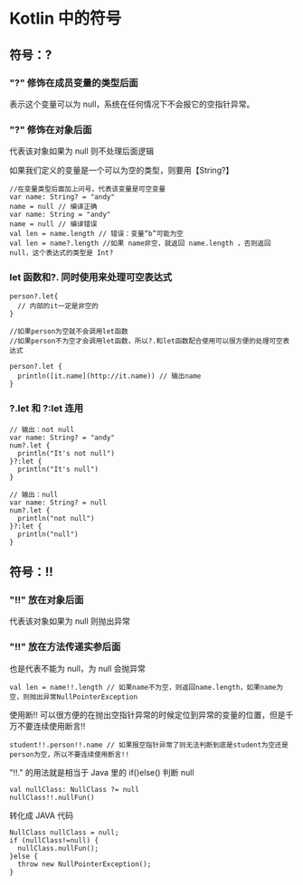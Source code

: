 # Kotlin 中的符号

## 符号：?

### "?" 修饰在成员变量的类型后面
表示这个变量可以为 null，系统在任何情况下不会报它的空指针异常。  

### "?" 修饰在对象后面
代表该对象如果为 null 则不处理后面逻辑  

如果我们定义的变量是一个可以为空的类型，则要用【String?】

```
//在变量类型后面加上问号，代表该变量是可空变量 
var name: String? = "andy"
name = null // 编译正确
var name: String = "andy"
name = null // 编译错误
val len = name.length // 错误：变量“b”可能为空
val len = name?.length //如果 name非空，就返回 name.length ，否则返回 null，这个表达式的类型是 Int?
```

### let 函数和?. 同时使用来处理可空表达式

```
person?.let{ 
  // 内部的it一定是非空的
}

//如果person为空就不会调用let函数
//如果person不为空才会调用let函数，所以?.和let函数配合使用可以很方便的处理可空表达式

person?.let { 
  println([it.name](http://it.name)) // 输出name
} 
```

### ?.let 和 ?:let 连用

```
// 输出：not null
var name: String? = "andy"
num?.let {
  println("It's not null")
}?:let {
  println("It's null")
}

// 输出：null
var name: String? = null
num?.let {
  println("not null")
}?:let {
  println("null")
}

```

## 符号：!!

### "!!" 放在对象后面
代表该对象如果为 null 则抛出异常

### "!!" 放在方法传递实参后面
也是代表不能为 null，为 null 会抛异常

```
val len = name!!.length // 如果name不为空，则返回name.length，如果name为空，则抛出异常NullPointerException 
```

使用断!! 可以很方便的在抛出空指针异常的时候定位到异常的变量的位置，但是千万不要连续使用断言!!

```
student!!.person!!.name // 如果报空指针异常了则无法判断到底是student为空还是person为空，所以不要连续使用断言!! 
```

"!!." 的用法就是相当于 Java 里的 if()else() 判断 null

```
val nullClass: NullClass ?= null
nullClass!!.nullFun() 
```

转化成 JAVA 代码

```
NullClass nullClass = null;
if (nullClass!=null) {
  nullClass.nullFun();
}else {
  throw new NullPointerException();
}
```